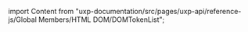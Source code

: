 
import Content from "uxp-documentation/src/pages/uxp-api/reference-js/Global Members/HTML DOM/DOMTokenList";

<Content query="product=photoshop"/>
